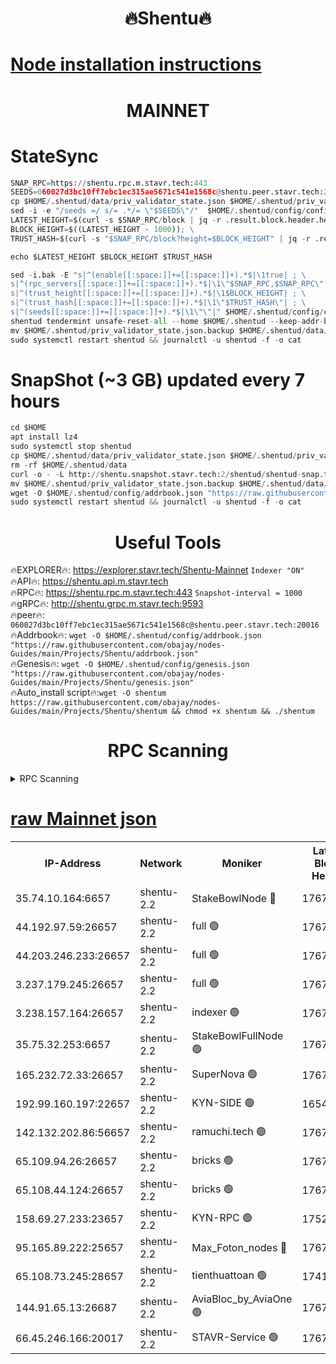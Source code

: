 <h1 align="center"> 🔥Shentu🔥</h1>

[Node installation instructions](https://github.com/obajay/nodes-Guides/tree/main/Projects/Shentu)
=
<h1 align="center"> MAINNET</h1>

# StateSync
```python
SNAP_RPC=https://shentu.rpc.m.stavr.tech:443
SEEDS=060027d3bc10ff7ebc1ec315ae5671c541e1568c@shentu.peer.stavr.tech:20016
cp $HOME/.shentud/data/priv_validator_state.json $HOME/.shentud/priv_validator_state.json.backup
sed -i -e "/seeds =/ s/= .*/= \"$SEEDS\"/"  $HOME/.shentud/config/config.toml
LATEST_HEIGHT=$(curl -s $SNAP_RPC/block | jq -r .result.block.header.height); \
BLOCK_HEIGHT=$((LATEST_HEIGHT - 1000)); \
TRUST_HASH=$(curl -s "$SNAP_RPC/block?height=$BLOCK_HEIGHT" | jq -r .result.block_id.hash)

echo $LATEST_HEIGHT $BLOCK_HEIGHT $TRUST_HASH

sed -i.bak -E "s|^(enable[[:space:]]+=[[:space:]]+).*$|\1true| ; \
s|^(rpc_servers[[:space:]]+=[[:space:]]+).*$|\1\"$SNAP_RPC,$SNAP_RPC\"| ; \
s|^(trust_height[[:space:]]+=[[:space:]]+).*$|\1$BLOCK_HEIGHT| ; \
s|^(trust_hash[[:space:]]+=[[:space:]]+).*$|\1\"$TRUST_HASH\"| ; \
s|^(seeds[[:space:]]+=[[:space:]]+).*$|\1\"\"|" $HOME/.shentud/config/config.toml
shentud tendermint unsafe-reset-all --home $HOME/.shentud --keep-addr-book
mv $HOME/.shentud/priv_validator_state.json.backup $HOME/.shentud/data/priv_validator_state.json
sudo systemctl restart shentud && journalctl -u shentud -f -o cat
```
# SnapShot (~3 GB) updated every 7 hours
```python
cd $HOME
apt install lz4
sudo systemctl stop shentud
cp $HOME/.shentud/data/priv_validator_state.json $HOME/.shentud/priv_validator_state.json.backup
rm -rf $HOME/.shentud/data
curl -o - -L http://shentu.snapshot.stavr.tech:2/shentud/shentud-snap.tar.lz4 | lz4 -c -d - | tar -x -C $HOME/.shentud --strip-components 2
mv $HOME/.shentud/priv_validator_state.json.backup $HOME/.shentud/data/priv_validator_state.json
wget -O $HOME/.shentud/config/addrbook.json "https://raw.githubusercontent.com/obajay/nodes-Guides/main/Projects/Shentu/addrbook.json"
sudo systemctl restart shentud && journalctl -u shentud -f -o cat
```

 <h1 align="center"> Useful Tools</h1>

🔥EXPLORER🔥:     https://explorer.stavr.tech/Shentu-Mainnet        `Indexer "ON"` \
🔥API🔥:          https://shentu.api.m.stavr.tech \
🔥RPC🔥:          https://shentu.rpc.m.stavr.tech:443              `Snapshot-interval = 1000` \
🔥gRPC🔥:         http://shentu.grpc.m.stavr.tech:9593 \
🔥peer🔥:         `060027d3bc10ff7ebc1ec315ae5671c541e1568c@shentu.peer.stavr.tech:20016` \
🔥Addrbook🔥:  `wget -O $HOME/.shentud/config/addrbook.json "https://raw.githubusercontent.com/obajay/nodes-Guides/main/Projects/Shentu/addrbook.json"` \
🔥Genesis🔥:  `wget -O $HOME/.shentud/config/genesis.json "https://raw.githubusercontent.com/obajay/nodes-Guides/main/Projects/Shentu/genesis.json"` \
🔥Auto_install script🔥:`wget -O shentum https://raw.githubusercontent.com/obajay/nodes-Guides/main/Projects/Shentu/shentum && chmod +x shentum && ./shentum`

<h1 align="center"> RPC Scanning</h1>

<details>
<summary>RPC Scanning</summary>

<h2 align="center"> We scan nodes in real time every 4 hours. And we provide the final result of RPC endpoints.
We cannot influence the operation of these nodes in any way. </h2>


```python
If Voting Power is higher than 0 --> then the Node is a validator of the network and may be subject to attack and be a potential threat to the chain.
```
```python
We marked such validators with a red symbol
```

</details>

[raw Mainnet json](https://rpc-check.shentum.stavr.tech/shentum/rpc-shentum-result.json)
=


<table><tr><th>IP-Address</th><th>Network</th><th>Moniker</th><th>Latest Block Height</th><th>Earliest Block Height</th><th>Catching Up</th><th>Tx Index</th><th>Voting Power</th><th>Scan Time</th></tr><tr><td>35.74.10.164:6657</td><td>shentu-2.2</td><td>StakeBowlNode 🔴</td><td>17675563</td><td>8308501</td><td>False</td><td>on</td><td>50178</td><td>2024-03-17T11:20:53.832685592UTC</td></tr><tr><td>44.192.97.59:26657</td><td>shentu-2.2</td><td>full 🟢</td><td>17675562</td><td>9786901</td><td>False</td><td>on</td><td>0</td><td>2024-03-17T11:20:50.518195143UTC</td></tr><tr><td>44.203.246.233:26657</td><td>shentu-2.2</td><td>full 🟢</td><td>17675564</td><td>9786901</td><td>False</td><td>on</td><td>0</td><td>2024-03-17T11:21:02.561215435UTC</td></tr><tr><td>3.237.179.245:26657</td><td>shentu-2.2</td><td>full 🟢</td><td>17675566</td><td>9786901</td><td>False</td><td>on</td><td>0</td><td>2024-03-17T11:21:11.329363877UTC</td></tr><tr><td>3.238.157.164:26657</td><td>shentu-2.2</td><td>indexer 🟢</td><td>17675568</td><td>9786901</td><td>False</td><td>on</td><td>0</td><td>2024-03-17T11:21:24.352435387UTC</td></tr><tr><td>35.75.32.253:6657</td><td>shentu-2.2</td><td>StakeBowlFullNode 🟢</td><td>17675572</td><td>10470762</td><td>False</td><td>on</td><td>0</td><td>2024-03-17T11:21:48.332793262UTC</td></tr><tr><td>165.232.72.33:26657</td><td>shentu-2.2</td><td>SuperNova 🟢</td><td>17675572</td><td>15936001</td><td>False</td><td>off</td><td>0</td><td>2024-03-17T11:21:47.059323839UTC</td></tr><tr><td>192.99.160.197:22657</td><td>shentu-2.2</td><td>KYN-SIDE 🟢</td><td>16542719</td><td>16083091</td><td>False</td><td>on</td><td>0</td><td>2024-03-17T11:22:38.836866601UTC</td></tr><tr><td>142.132.202.86:56657</td><td>shentu-2.2</td><td>ramuchi.tech 🟢</td><td>17675579</td><td>16196001</td><td>False</td><td>on</td><td>0</td><td>2024-03-17T11:22:29.137945470UTC</td></tr><tr><td>65.109.94.26:26657</td><td>shentu-2.2</td><td>bricks 🟢</td><td>17675580</td><td>16401001</td><td>False</td><td>on</td><td>0</td><td>2024-03-17T11:22:36.082077641UTC</td></tr><tr><td>65.108.44.124:26657</td><td>shentu-2.2</td><td>bricks 🟢</td><td>17675580</td><td>16401001</td><td>False</td><td>on</td><td>0</td><td>2024-03-17T11:22:39.147305057UTC</td></tr><tr><td>158.69.27.233:23657</td><td>shentu-2.2</td><td>KYN-RPC 🟢</td><td>17528125</td><td>16778677</td><td>False</td><td>on</td><td>0</td><td>2024-03-17T11:22:26.887388497UTC</td></tr><tr><td>95.165.89.222:25657</td><td>shentu-2.2</td><td>Max_Foton_nodes 🔴</td><td>17675574</td><td>17144052</td><td>False</td><td>on</td><td>2408</td><td>2024-03-17T11:22:01.462335671UTC</td></tr><tr><td>65.108.73.245:28657</td><td>shentu-2.2</td><td>tienthuattoan 🟢</td><td>17415110</td><td>17399930</td><td>False</td><td>on</td><td>0</td><td>2024-03-17T11:22:01.769897573UTC</td></tr><tr><td>144.91.65.13:26687</td><td>shentu-2.2</td><td>AviaBloc_by_AviaOne 🟢</td><td>17675574</td><td>17666650</td><td>False</td><td>off</td><td>0</td><td>2024-03-17T11:22:01.053598790UTC</td></tr><tr><td>66.45.246.166:20017</td><td>shentu-2.2</td><td>STAVR-Service 🟢</td><td>17675579</td><td>17669001</td><td>False</td><td>on</td><td>0</td><td>2024-03-17T11:22:35.784447837UTC</td></tr></table>

